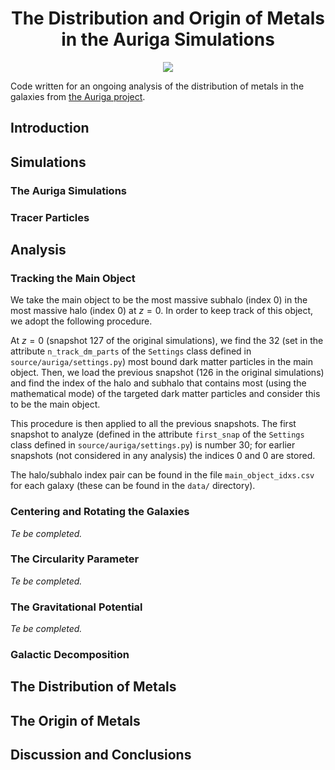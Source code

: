 <div align="center">
    <h1>The Distribution and Origin of Metals in the Auriga Simulations</h1>
</div>

<p align="center">
    <a href="https://www.python.org/"><img src="https://forthebadge.com/images/badges/made-with-python.svg"></a>
</p>

Code written for an ongoing analysis of the distribution of metals in the galaxies
from [the Auriga project](https://wwwmpa.mpa-garching.mpg.de/auriga/index.html).

## Introduction

## Simulations

### The Auriga Simulations

### Tracer Particles

## Analysis

### Tracking the Main Object

We take the main object to be the most massive subhalo (index 0) in the most massive halo (index 0) at $z=0$. In order to keep track of this object, we adopt the following procedure.

At $z=0$ (snapshot 127 of the original simulations), we find the 32 (set in the attribute ```n_track_dm_parts``` of the ```Settings``` class defined in ```source/auriga/settings.py```) most bound dark matter particles in the main object. Then, we load the previous snapshot (126 in the original simulations) and find the index of the halo and subhalo that contains most (using the mathematical mode) of the targeted dark matter particles and consider this to be the main object.

This procedure is then applied to all the previous snapshots. The first snapshot
to analyze (defined in the attribute ```first_snap``` of the ```Settings``` class defined in ```source/auriga/settings.py```) is number 30; for earlier snapshots (not considered in any analysis) the indices 0 and 0 are stored.

The halo/subhalo index pair can be found in the file ```main_object_idxs.csv``` for each galaxy (these can be found in the ```data/``` directory).

### Centering and Rotating the Galaxies

*Te be completed.*

### The Circularity Parameter

*Te be completed.*

### The Gravitational Potential

*Te be completed.*

### Galactic Decomposition

## The Distribution of Metals

## The Origin of Metals

## Discussion and Conclusions

<!-- ## Apenddices -->

<!-- ### Appendix A: Some Title -->